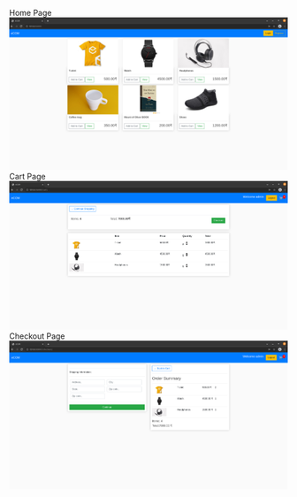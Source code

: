 Home Page
![alt text](home.png)
Cart Page
![alt text](cart.png)
Checkout Page
![alt text](checkout.png)
